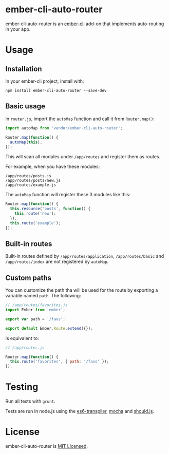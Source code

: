 ember-cli-auto-router
=====================

ember-cli-auto-router is an [ember-cli](http://ember-cli.com/) add-on that implements auto-routing in your app.

# Usage

## Installation

In your ember-cli project, install with:

```
npm install ember-cli-auto-router --save-dev
```

## Basic usage

In `router.js`, import the `autoMap` function and call it from `Router.map()`:

```javascript
import autoMap from 'vendor/ember-cli-auto-router';

Router.map(function() {
  autoMap(this);
});
```

This will scan all modules under `/app/routes` and register them as routes.

For example, when you have these modules:

```
/app/routes/posts.js
/app/routes/posts/new.js
/app/routes/example.js
```

The `autoMap` function will register these 3 modules like this:

```javascript
Router.map(function() {
  this.resource('posts', function() {
    this.route('new');
  });
  this.route('example');
});
```

## Built-in routes

Built-in routes defined by `/app/routes/application`, `/app/routes/basic` and `/app/routes/index` are not registered by `autoMap`.

## Custom paths

You can customize the path tha will be used for the route by exporting a variable named `path`. The following:

```javascript
// /app/routes/favorites.js
import Ember from 'ember';

export var path = '/favs';

export default Ember.Route.extend({});
```

Is equivalent to:

```javascript
// /app/router.js

Router.map(function() {
  this.route('favorites', { path: '/favs' });
});
```

# Testing

Run all tests with `grunt`.

Tests are run in node.js using the [es6-transpiler](https://github.com/termi/es6-transpiler), [mocha](http://visionmedia.github.io/mocha/) and [should.js](https://github.com/visionmedia/should.js/).

# License

ember-cli-auto-router is [MIT Licensed](https://github.com/diogoko/ember-cli-auto-router/blob/master/LICENSE.md).
